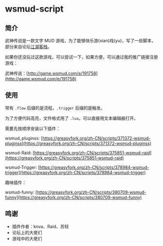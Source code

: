# wsmud-script
## 简介

武神传说是一款文字 MUD 游戏，为了能够快乐游(xian)戏(yu)，写了一些脚本，部分来自论坛[江湖客栈](http://wsmud.bobcn.me/)。

如果你还没玩过这款游戏，可以尝试一下，如果方便，可以通过我的推广链接注册游戏：

武神传说：[http://game.wsmud.com/e/191758](http://game.wsmud.com/e/191758)

## 使用

带有 `.flow` 后缀的是流程，`.trigger` 后缀的是触发。

为了方便代码高亮，文件格式用了 `.lua`，可以直接用文本编辑器打开。

需要先按顺序安装以下插件：

wsmud_pluginss: [https://greasyfork.org/zh-CN/scripts/371372-wsmud-pluginss](https://greasyfork.org/zh-CN/scripts/371372-wsmud-pluginss)

wsmud-Raid: [https://greasyfork.org/zh-CN/scripts/375851-wsmud-raid](https://greasyfork.org/zh-CN/scripts/375851-wsmud-raid)

wsmud-Trigger: [https://greasyfork.org/zh-CN/scripts/378984-wsmud-trigger](https://greasyfork.org/zh-CN/scripts/378984-wsmud-trigger)

趣味插件：

wsmud-funny: [https://greasyfork.org/zh-CN/scripts/380709-wsmud-funny](https://greasyfork.org/zh-CN/scripts/380709-wsmud-funny)

## 鸣谢

- 插件作者：knva、Raid、苏轻
- 论坛上的大佬们
- 游戏中的大佬们